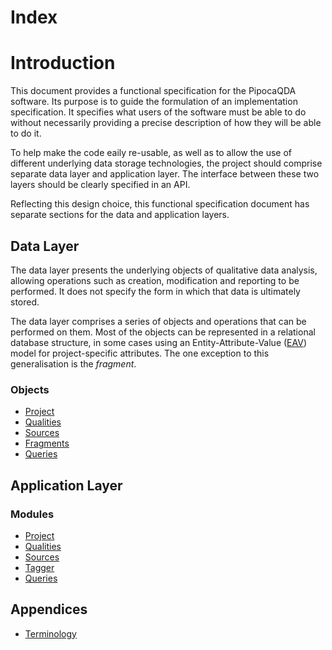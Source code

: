 # Index

# Introduction

This document provides a functional specification for the PipocaQDA software. Its purpose is to guide the formulation of an implementation specification. It specifies what users of the software must be able to do without necessarily providing a precise description of how they will be able to do it.

To help make the code eaily re-usable, as well as to allow the use of different underlying data storage technologies, the project should comprise separate data layer and application layer. The interface between these two layers should be clearly specified in an API.

Reflecting this design choice, this functional specification document has separate sections for the data and application layers.

## Data Layer

The data layer presents the underlying objects of qualitative data analysis, allowing operations such as creation, modification and reporting to be performed. It does not specify the form in which that data is ultimately stored.

The data layer comprises a series of objects and operations that can be performed on them. Most of the objects can be represented in a relational database structure, in some cases using an Entity-Attribute-Value ([EAV](https://en.wikipedia.org/wiki/Entity–attribute–value_model)) model for project-specific attributes. The one exception to this generalisation is the _fragment_.

### Objects

- [Project](object-project.md)
- [Qualities](object-qualities.md)
- [Sources](object-sources.md)
- [Fragments](object-fragments.md)
- [Queries](object-fragments.md)

## Application Layer

### Modules

- [Project](module-project.md)
- [Qualities](module-qualities.md)
- [Sources](module-sources.md)
- [Tagger](module-tagger.md)
- [Queries](module-query.md)

## Appendices

- [Terminology](terminology.md)
